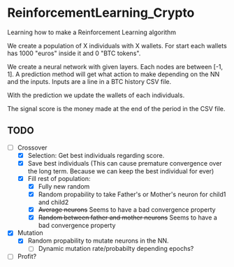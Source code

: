 # ReinforcementLearning_Crypto
Learning how to make a Reinforcement Learning algorithm

We create a population of X individuals with X wallets.
For start each wallets has 1000 "euros" inside it and 0 "BTC tokens".

We create a neural network with given layers. Each nodes are between [-1, 1].
A prediction method will get what action to make depending on the NN and the inputs.
Inputs are a line in a BTC history CSV file.

With the prediction we update the wallets of each individuals.

The signal score is the money made at the end of the period in the CSV file.

## TODO
  
  - [ ] Crossover
    - [X] Selection: Get best individuals regarding score.
    - [X] Save best individuals (This can cause premature convergence over the long term. Because we can keep the best individual for ever)
    - [X] Fill rest of population:
      - [X] Fully new random
      - [X] Random propability to take Father's or Mother's neuron for child1 and child2
      - [X] ~~Average neurons~~ Seems to have a bad convergence property
      - [X] ~~Random between father and mother neurons~~ Seems to have a bad convergence property
  - [X] Mutation
    - [X] Random propability to mutate neurons in the NN.
      - [ ] Dynamic mutation rate/probabilty depending epochs?
   - [ ] Profit?
